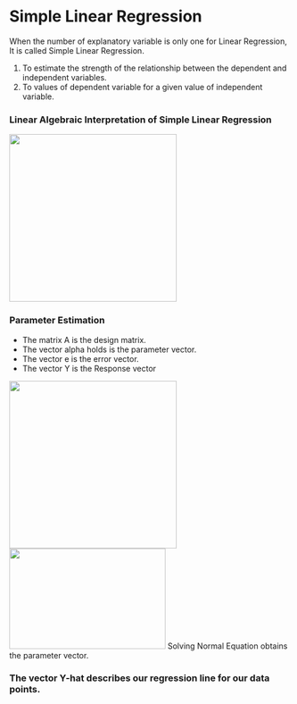 # Simple Linear Regression

When the number of explanatory variable is only one for Linear Regression, It is called Simple Linear Regression.  
1. To estimate the strength of the relationship between the dependent and independent variables.
2. To values of dependent variable for a given value of independent variable.  
### Linear Algebraic Interpretation of Simple Linear Regression
<img src="https://user-images.githubusercontent.com/65535504/94936175-8af3ef00-04eb-11eb-9209-a06ed5eaba94.jpg" width="300" height="300">  

### Parameter Estimation
- The matrix A is the design matrix.
- The vector alpha holds is the parameter vector.
- The vector e is the error vector.
- The vector Y is the Response vector  
<img src="https://user-images.githubusercontent.com/65535504/94939373-ab25ad00-04ef-11eb-9a34-830ef7e80681.jpg" width="300" height="300">  
<img src="https://user-images.githubusercontent.com/65535504/94939445-cb556c00-04ef-11eb-898d-60bfec5c4a51.jpg" width="280" height="180"> 
Solving Normal Equation obtains the parameter vector.  

### The vector Y-hat describes our regression line for our data points.
